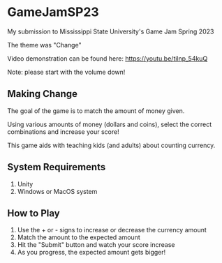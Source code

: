 # GameJamSP23

My submission to Mississippi State University's Game Jam Spring 2023

The theme was "Change"

Video demonstration can be found here: https://youtu.be/tilnp_54kuQ

Note: please start with the volume down!

## Making Change

The goal of the game is to match the amount of money given.

Using various amounts of money (dollars and coins), select the correct combinations and increase your score!

This game aids with teaching kids (and adults) about counting currency.

## System Requirements
1. Unity
2. Windows or MacOS system

## How to Play
1. Use the + or - signs to increase or decrease the currency amount
2. Match the amount to the expected amount
3. Hit the "Submit" button and watch your score increase
4. As you progress, the expected amount gets bigger!
